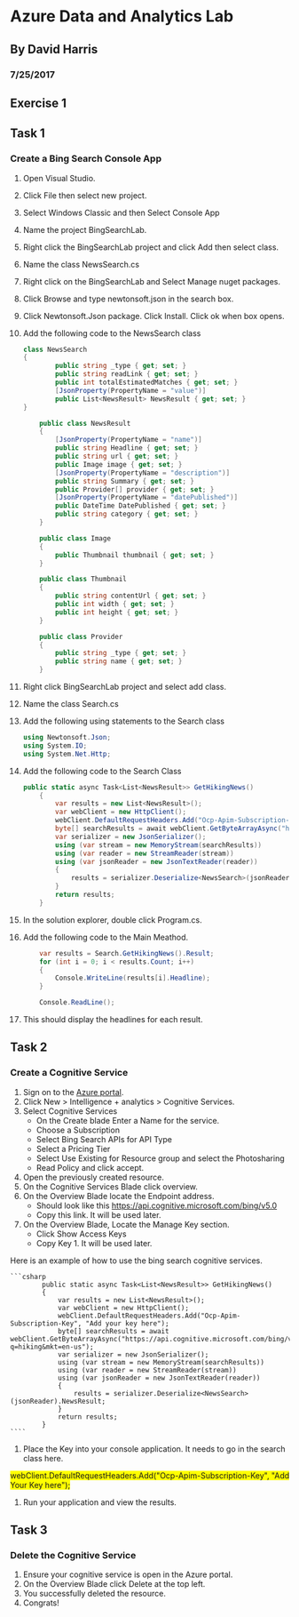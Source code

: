 # Azure Data and Analytics Lab
## By David Harris
### 7/25/2017

## Exercise 1
## Task 1
### Create a Bing Search Console App

1. Open Visual Studio.
1. Click File then select new project.
1. Select Windows Classic and then Select Console App
1. Name the project BingSearchLab.
1. Right click the BingSearchLab project and click Add then select class.
1. Name the class NewsSearch.cs
1. Right click on the BingSearchLab and Select Manage nuget packages.
1. Click Browse and type newtonsoft.json in the search box.
1. Click Newtonsoft.Json package. Click Install. Click ok when box opens.
1. Add the following code to the NewsSearch class

    ```csharp 
    class NewsSearch
    {
            public string _type { get; set; }
            public string readLink { get; set; }
            public int totalEstimatedMatches { get; set; }
            [JsonProperty(PropertyName = "value")]
            public List<NewsResult> NewsResult { get; set; }
    }

        public class NewsResult
        {
            [JsonProperty(PropertyName = "name")]
            public string Headline { get; set; }
            public string url { get; set; }
            public Image image { get; set; }
            [JsonProperty(PropertyName = "description")]
            public string Summary { get; set; }
            public Provider[] provider { get; set; }
            [JsonProperty(PropertyName = "datePublished")]
            public DateTime DatePublished { get; set; }
            public string category { get; set; }
        }

        public class Image
        {
            public Thumbnail thumbnail { get; set; }
        }

        public class Thumbnail
        {
            public string contentUrl { get; set; }
            public int width { get; set; }
            public int height { get; set; }
        }

        public class Provider
        {
            public string _type { get; set; }
            public string name { get; set; }
        }
    ```

1. Right click BingSearchLab project and select add class.
1. Name the class Search.cs
1. Add the following using statements to the Search class

    ```csharp 
   using Newtonsoft.Json;
   using System.IO;
   using System.Net.Http;
    ```

1. Add the following code to the Search Class

    ```csharp  
	public static async Task<List<NewsResult>> GetHikingNews()
        {
            var results = new List<NewsResult>();
            var webClient = new HttpClient();
            webClient.DefaultRequestHeaders.Add("Ocp-Apim-Subscription-Key", "Add Your Key here");
            byte[] searchResults = await webClient.GetByteArrayAsync("https://api.cognitive.microsoft.com/bing/v5.0/news/search?q=hiking&mkt=en-us");
            var serializer = new JsonSerializer();
            using (var stream = new MemoryStream(searchResults))
            using (var reader = new StreamReader(stream))
            using (var jsonReader = new JsonTextReader(reader))
            {
                results = serializer.Deserialize<NewsSearch>(jsonReader).NewsResult;
            }
            return results;
        }
    ```

1. In the solution explorer, double click Program.cs.
1. Add the following code to the Main Meathod.
    ```csharp
        var results = Search.GetHikingNews().Result;
        for (int i = 0; i < results.Count; i++)
        {
            Console.WriteLine(results[i].Headline);
        }

        Console.ReadLine();
    ```

1. This should display the headlines for each result.




## Task 2
### Create a Cognitive Service

1. Sign on to the [Azure portal](https://portal.azure.com/).
1. Click New > Intelligence + analytics > Cognitive Services.
1. Select Cognitive Services
    * On the Create blade Enter a Name for the service.
    * Choose a Subscription
    * Select Bing Search APIs for API Type
    * Select a Pricing Tier
    * Select Use Existing for Resource group and select the Photosharing
    * Read Policy and click accept.
1. Open the previously created resource.
1. On the Cognitive Services Blade click overview.
1. On the Overview Blade locate the Endpoint address.
    * Should look like this https://api.cognitive.microsoft.com/bing/v5.0
    * Copy this link. It will be used later.
1. On the Overview Blade, Locate the Manage Key section.
    * Click Show Access Keys
    * Copy Key 1. It will be used later.

Here is an example of how to use the bing search cognitive services.

    ```csharp
            public static async Task<List<NewsResult>> GetHikingNews()
            {
                var results = new List<NewsResult>();
                var webClient = new HttpClient();
                webClient.DefaultRequestHeaders.Add("Ocp-Apim-Subscription-Key", "Add your key here");
                byte[] searchResults = await webClient.GetByteArrayAsync("https://api.cognitive.microsoft.com/bing/v5.0/news/search?q=hiking&mkt=en-us");
                var serializer = new JsonSerializer();
                using (var stream = new MemoryStream(searchResults))
                using (var reader = new StreamReader(stream))
                using (var jsonReader = new JsonTextReader(reader))
                {
                    results = serializer.Deserialize<NewsSearch>(jsonReader).NewsResult;
                }
                return results;
            }
    ````

1. Place the Key into your console application. It needs to go in the search class here.

<span style="background-color: #FFFF00">webClient.DefaultRequestHeaders.Add("Ocp-Apim-Subscription-Key", "Add Your Key here");</span>

1. Run your application and view the results.

## Task 3
### Delete the Cognitive Service

1. Ensure your cognitive service is open in the Azure portal.
1. On the Overview Blade click Delete at the top left.
1. You successfully deleted the resource. 
1. Congrats!


